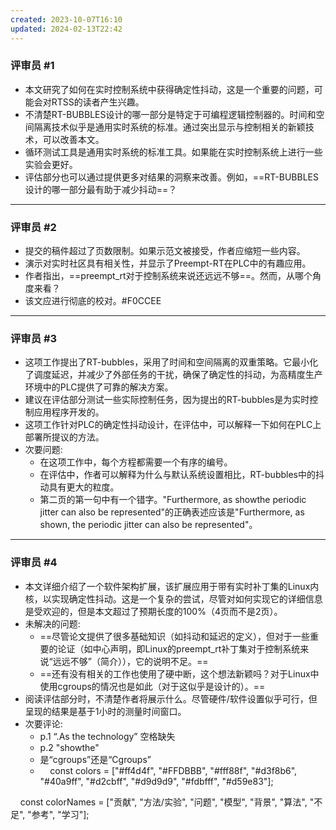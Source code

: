 ```yaml
---
created: 2023-10-07T16:10
updated: 2024-02-13T22:42
---
```

### 评审员 #1

- 本文研究了如何在实时控制系统中获得确定性抖动，这是一个重要的问题，可能会对RTSS的读者产生兴趣。
- 不清楚RT-BUBBLES设计的哪一部分是特定于可编程逻辑控制器的。时间和空间隔离技术似乎是通用实时系统的标准。通过突出显示与控制相关的新颖技术，可以改善本文。
- 循环测试工具是通用实时系统的标准工具。如果能在实时控制系统上进行一些实验会更好。
- 评估部分也可以通过提供更多对结果的洞察来改善。例如，==RT-BUBBLES设计的哪一部分最有助于减少抖动==？

---

### 评审员 #2
- 提交的稿件超过了页数限制。如果示范文被接受，作者应缩短一些内容。
- 演示对实时社区具有相关性，并显示了Preempt-RT在PLC中的有趣应用。
- 作者指出，==preempt_rt对于控制系统来说还远远不够==。然而，从哪个角度来看？
- 该文应进行彻底的校对。#F0CCEE



---

### 评审员 #3
- 这项工作提出了RT-bubbles，采用了时间和空间隔离的双重策略。它最小化了调度延迟，并减少了外部任务的干扰，确保了确定性的抖动，为高精度生产环境中的PLC提供了可靠的解决方案。
- 建议在评估部分测试一些实际控制任务，因为提出的RT-bubbles是为实时控制应用程序开发的。
- 这项工作针对PLC的确定性抖动设计，在评估中，可以解释一下如何在PLC上部署所提议的方法。
- 次要问题:
  - 在这项工作中，每个方程都需要一个有序的编号。
  - 在评估中，作者可以解释为什么与默认系统设置相比，RT-bubbles中的抖动具有更大的粒度。
  - 第二页的第一句中有一个错字。"Furthermore, as showthe periodic jitter can also be represented"的正确表述应该是"Furthermore, as shown, the periodic jitter can also be represented"。

---

### 评审员 #4
- 本文详细介绍了一个软件架构扩展，该扩展应用于带有实时补丁集的Linux内核，以实现确定性抖动。这是一个复杂的尝试，尽管对如何实现它的详细信息是受欢迎的，但是本文超过了预期长度的100%（4页而不是2页）。
- 未解决的问题:
  - ==尽管论文提供了很多基础知识（如抖动和延迟的定义），但对于一些重要的论证（如中心声明，即Linux的preempt_rt补丁集对于控制系统来说“远远不够”（简介）），它的说明不足。==
  - ==还有没有相关的工作也使用了硬中断，这个想法新颖吗？对于Linux中使用cgroups的情况也是如此（对于这似乎是设计的）。==
- 阅读评估部分时，不清楚作者将展示什么。尽管硬件/软件设置似乎可行，但呈现的结果是基于1小时的测量时间窗口。
- 次要评论:
  - p.1 “.As the technology” 空格缺失
  - p.2 "showthe"
  - 是“cgroups”还是“Cgroups”
  -     const colors = ["#ff4d4f", "#FFDBBB", "#fff88f", "#d3f8b6", "#40a9ff", "#d2cbff", "#d9d9d9", "#fdbfff", "#d59e83"];

    const colorNames = ["贡献", "方法/实验", "问题", "模型", "背景", "算法", "不足", "参考", "学习"];